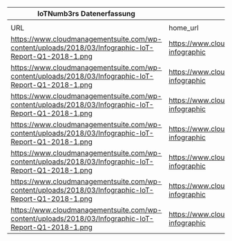 |IoTNumb3rs Datenerfassung|||||||||||
| ---- | ---- | ---- | ---- | ---- | ---- | ---- | ---- | ---- | ---- | ---- |
||||||||||||
|URL|home_url|filename|device_class|device_count|market_class|market_volume|prognosis_year|publication_year|authorship_class|Dropbox folder|
|https://www.cloudmanagementsuite.com/wp-content/uploads/2018/03/Infographic-IoT-Report-Q1-2018-1.png|https://www.cloudmanagementsuite.com/iot-infographic|file12_Infographic-IoT-Report-Q1-2018-1.png|generic IoT|2000000000|||2016|2018|company|MariaMarg/20181124-0000|
|https://www.cloudmanagementsuite.com/wp-content/uploads/2018/03/Infographic-IoT-Report-Q1-2018-1.png|https://www.cloudmanagementsuite.com/iot-infographic|file12_Infographic-IoT-Report-Q1-2018-1.png|generic IoT|6380000000|||2016|2018|company|MariaMarg/20181124-0000|
|https://www.cloudmanagementsuite.com/wp-content/uploads/2018/03/Infographic-IoT-Report-Q1-2018-1.png|https://www.cloudmanagementsuite.com/iot-infographic|file12_Infographic-IoT-Report-Q1-2018-1.png|generic IoT|8400000000|||2018|2018|company|MariaMarg/20181124-0000|
|https://www.cloudmanagementsuite.com/wp-content/uploads/2018/03/Infographic-IoT-Report-Q1-2018-1.png|https://www.cloudmanagementsuite.com/iot-infographic|file12_Infographic-IoT-Report-Q1-2018-1.png|generic IoT|20000000000|||2020|2018|company|MariaMarg/20181124-0000|
|https://www.cloudmanagementsuite.com/wp-content/uploads/2018/03/Infographic-IoT-Report-Q1-2018-1.png|https://www.cloudmanagementsuite.com/iot-infographic|file12_Infographic-IoT-Report-Q1-2018-1.png|generic IoT|1.34E+11|||2022|2018|company|MariaMarg/20181124-0000|
|https://www.cloudmanagementsuite.com/wp-content/uploads/2018/03/Infographic-IoT-Report-Q1-2018-1.png|https://www.cloudmanagementsuite.com/iot-infographic|file12_Infographic-IoT-Report-Q1-2018-1.png|||cyberattack costs|1700000||2018|company|MariaMarg/20181124-0000|
|https://www.cloudmanagementsuite.com/wp-content/uploads/2018/03/Infographic-IoT-Report-Q1-2018-1.png|https://www.cloudmanagementsuite.com/iot-infographic|file12_Infographic-IoT-Report-Q1-2018-1.png|||value of IoT tech|6.25E+12|2025|2018|company|MariaMarg/20181124-0000|
